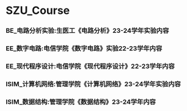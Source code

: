 # SZU_Course

### BE_电路分析实验:生医工《电路分析》23-24学年实验内容
### EE_数字电路:电信学院《数字电路》实验22-23学年内容
### EE_现代程序设计:电信学院《现代程序设计》22-23学年内容
### ISIM_计算机网络:管理学院《计算机网络》23-24学年实验内容
### ISIM_数据结构:管理学院《数据结构》23-24学年内容
